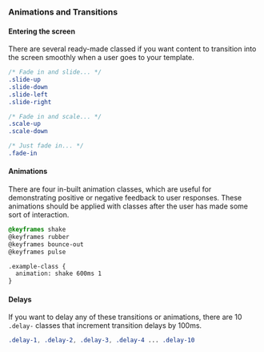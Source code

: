 ### Animations and Transitions

#### Entering the screen

There are several ready-made classed if you want content to transition into the screen smoothly when a user goes to your template.

```css
/* Fade in and slide... */
.slide-up
.slide-down
.slide-left
.slide-right

/* Fade in and scale... */
.scale-up
.scale-down

/* Just fade in... */
.fade-in
```

#### Animations

There are four in-built animation classes, which are useful for demonstrating positive or negative feedback to user responses. These animations should be applied with classes after the user has made some sort of interaction.

```css
@keyframes shake
@keyframes rubber
@keyframes bounce-out
@keyframes pulse

.example-class {
  animation: shake 600ms 1
}
```

#### Delays

If you want to delay any of these transitions or animations, there are 10 `.delay-` classes that increment transition delays by 100ms.

```css
.delay-1, .delay-2, .delay-3, .delay-4 ... .delay-10
```
